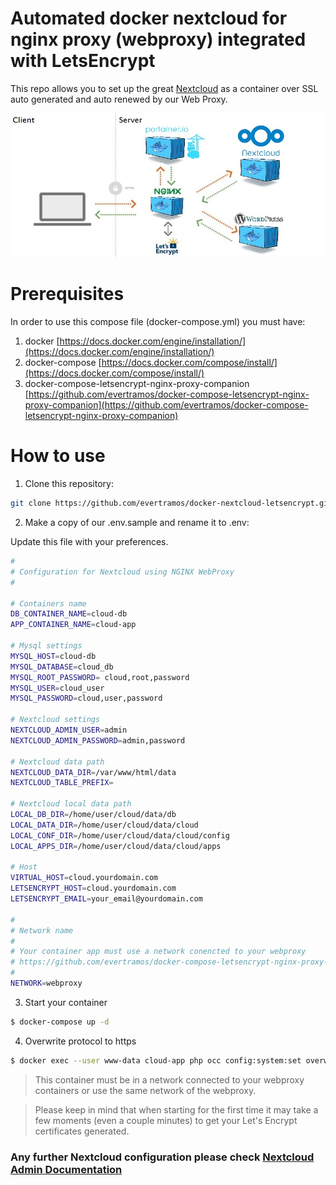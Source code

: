 # Automated docker nextcloud for nginx proxy (webproxy) integrated with LetsEncrypt

This repo allows you  to set up the great [Nextcloud](https://nextcloud.com) as a container over SSL auto generated and auto renewed by our Web Proxy.

![Nextcloud Environment](https://github.com/evertramos/images/raw/master/nextcloud.jpg)

# Prerequisites

In order to use this compose file (docker-compose.yml) you must have:

1. docker [https://docs.docker.com/engine/installation/](https://docs.docker.com/engine/installation/)
2. docker-compose [https://docs.docker.com/compose/install/](https://docs.docker.com/compose/install/)
3. docker-compose-letsencrypt-nginx-proxy-companion [https://github.com/evertramos/docker-compose-letsencrypt-nginx-proxy-companion](https://github.com/evertramos/docker-compose-letsencrypt-nginx-proxy-companion)

# How to use

1. Clone this repository:

```bash
git clone https://github.com/evertramos/docker-nextcloud-letsencrypt.git
```

2. Make a copy of our .env.sample and rename it to .env:

Update this file with your preferences.

```bash
#
# Configuration for Nextcloud using NGINX WebProxy
#

# Containers name
DB_CONTAINER_NAME=cloud-db
APP_CONTAINER_NAME=cloud-app

# Mysql settings
MYSQL_HOST=cloud-db
MYSQL_DATABASE=cloud_db
MYSQL_ROOT_PASSWORD= cloud,root,password
MYSQL_USER=cloud_user
MYSQL_PASSWORD=cloud,user,password

# Nextcloud settings
NEXTCLOUD_ADMIN_USER=admin
NEXTCLOUD_ADMIN_PASSWORD=admin,password

# Nextcloud data path
NEXTCLOUD_DATA_DIR=/var/www/html/data
NEXTCLOUD_TABLE_PREFIX=

# Nextcloud local data path
LOCAL_DB_DIR=/home/user/cloud/data/db
LOCAL_DATA_DIR=/home/user/cloud/data/cloud
LOCAL_CONF_DIR=/home/user/cloud/data/cloud/config
LOCAL_APPS_DIR=/home/user/cloud/data/cloud/apps

# Host 
VIRTUAL_HOST=cloud.yourdomain.com
LETSENCRYPT_HOST=cloud.yourdomain.com
LETSENCRYPT_EMAIL=your_email@yourdomain.com

#
# Network name
# 
# Your container app must use a network conencted to your webproxy 
# https://github.com/evertramos/docker-compose-letsencrypt-nginx-proxy-companion
#
NETWORK=webproxy
```

3. Start your container

```bash
$ docker-compose up -d
```

4. Overwrite protocol to https

```bash
$ docker exec --user www-data cloud-app php occ config:system:set overwriteprotocol --value="https"
```

> This container must be in a network connected to your webproxy containers or use the same network of the webproxy.

> Please keep in mind that when starting for the first time it may take a few moments (even a couple minutes) to get your Let's Encrypt certificates generated.

### Any further Nextcloud configuration please check [Nextcloud Admin Documentation](https://docs.nextcloud.com/server/12/admin_manual/)
